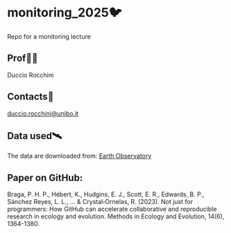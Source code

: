 # monitoring_2025🐦
Repo for a monitoring lecture

## Prof👨‍🏫
Duccio Rocchini

## Contacts📧
duccio.rocchini@unibo.it

## Data used🛰️
The data are downloaded from: [Earth Observatory
](https://earthobservatory.nasa.gov/)

## Paper on GitHub:
[
](https://besjournals.onlinelibrary.wiley.com/doi/full/10.1111/2041-210X.14108)

Braga, P. H. P., Hébert, K., Hudgins, E. J., Scott, E. R., Edwards, B. P., Sánchez Reyes, L. L., ... & Crystal‐Ornelas, R. (2023). Not just for programmers: How GitHub can accelerate collaborative and reproducible research in ecology and evolution. Methods in Ecology and Evolution, 14(6), 1364-1380.
